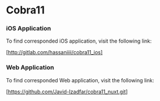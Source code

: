 
# Cobra11

### iOS Application

To find corresponded iOS application, visit the following link:

[http://gitlab.com/hassaniiii/cobra11_ios]

### Web Application

To find corresponded Web application, visit the following link:

[https://github.com/Javid-Izadfar/cobra11_nuxt.git]
